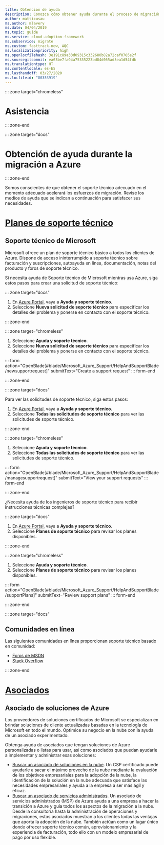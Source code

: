 ```yaml
---
title: Obtención de ayuda
description: Conozca cómo obtener ayuda durante el proceso de migración de Azure. La asistencia adecuada puede ayudar a agilizar los esfuerzos de migración.
author: matticusau
ms.author: mlavery
ms.date: 04/04/2019
ms.topic: guide
ms.service: cloud-adoption-framework
ms.subservice: migrate
ms.custom: fasttrack-new, AQC
ms.localizationpriority: high
ms.openlocfilehash: 3e191c89a33d09315c332680b82a72caf0785e2f
ms.sourcegitcommit: ea63be7fa94a75335223bd84d065ad3ea1d54fdb
ms.translationtype: HT
ms.contentlocale: es-ES
ms.lasthandoff: 03/27/2020
ms.locfileid: "80353919"
---
```

<!-- cSpell:ignore MSPs -->

::: zone target="chromeless"

# <a name="assistance"></a>Asistencia

::: zone-end

::: zone target="docs"

# <a name="obtain-assistance-during-your-journey-to-azure"></a>Obtención de ayuda durante la migración a Azure

::: zone-end

Somos conscientes de que obtener el soporte técnico adecuado en el momento adecuado acelerará los esfuerzos de migración. Revise los medios de ayuda que se indican a continuación para satisfacer sus necesidades.

# <a name="support-plans"></a>[Planes de soporte técnico](#tab/SupportPlans)

## <a name="microsoft-support"></a>Soporte técnico de Microsoft

Microsoft ofrece un plan de soporte técnico básico a todos los clientes de Azure. Dispone de acceso ininterrumpido a soporte técnico sobre facturación y suscripciones, autoayuda en línea, documentación, notas del producto y foros de soporte técnico.

Si necesita ayuda de Soporte técnico de Microsoft mientras usa Azure, siga estos pasos para crear una solicitud de soporte técnico:

::: zone target="docs"

1. En [Azure Portal](https://portal.azure.com), vaya a **Ayuda y soporte técnico**.
1. Seleccione **Nueva solicitud de soporte técnico** para especificar los detalles del problema y ponerse en contacto con el soporte técnico.

::: zone-end

::: zone target="chromeless"

1. Seleccione **Ayuda y soporte técnico**.
1. Seleccione **Nueva solicitud de soporte técnico** para especificar los detalles del problema y ponerse en contacto con el soporte técnico.

::: form action="OpenBlade[#blade/Microsoft_Azure_Support/HelpAndSupportBlade/newsupportrequest]" submitText="Create a support request" ::: form-end

::: zone-end

::: zone target="docs"

Para ver las solicitudes de soporte técnico, siga estos pasos:

1. En [Azure Portal](https://portal.azure.com), vaya a **Ayuda y soporte técnico**.
1. Seleccione **Todas las solicitudes de soporte técnico** para ver las solicitudes de soporte técnico.

::: zone-end

::: zone target="chromeless"

1. Seleccione **Ayuda y soporte técnico**.
1. Seleccione **Todas las solicitudes de soporte técnico** para ver las solicitudes de soporte técnico.

::: form action="OpenBlade[#blade/Microsoft_Azure_Support/HelpAndSupportBlade/managesupportrequest]" submitText="View your support requests" ::: form-end

::: zone-end

¿Necesita ayuda de los ingenieros de soporte técnico para recibir instrucciones técnicas complejas?

::: zone target="docs"

1. En [Azure Portal](https://portal.azure.com), vaya a **Ayuda y soporte técnico**.
1. Seleccione **Planes de soporte técnico** para revisar los planes disponibles.

::: zone-end

::: zone target="chromeless"

1. Seleccione **Ayuda y soporte técnico**.
1. Seleccione **Planes de soporte técnico** para revisar los planes disponibles.

::: form action="OpenBlade[#blade/Microsoft_Azure_Support/HelpAndSupportBlade/supportPlans]" submitText="Review support plans" ::: form-end

::: zone-end

::: zone target="docs"

## <a name="online-communities"></a>Comunidades en línea

Las siguientes comunidades en línea proporcionan soporte técnico basado en comunidad:

- [Foros de MSDN](https://social.msdn.microsoft.com/Forums/home?forum=windowsazureplatform%2Cazuremarketplace%2Cwindowsazureplatformctp)
- [Stack Overflow](https://stackoverflow.com/questions/tagged/azure)

::: zone-end

# <a name="partners"></a>[Asociados](#tab/Partners)

## <a name="azure-solutions-partner"></a>Asociado de soluciones de Azure

Los proveedores de soluciones certificados de Microsoft se especializan en brindar soluciones de cliente actualizadas basadas en la tecnología de Microsoft en todo el mundo. Optimice su negocio en la nube con la ayuda de un asociado experimentado.

Obtenga ayuda de asociados que tengan soluciones de Azure personalizadas o listas para usar, así como asociados que puedan ayudarle a implementar y administrar esas soluciones:

- [Buscar un asociado de soluciones en la nube](https://www.microsoft.com/solution-providers/home). Un CSP certificado puede ayudarle a sacar el máximo provecho de la nube mediante la evaluación de los objetivos empresariales para la adopción de la nube, la identificación de la solución en la nube adecuada que satisface las necesidades empresariales y ayuda a la empresa a ser más ágil y eficaz.
- [Buscar un asociado de servicios administrados](https://www.microsoft.com/solution-providers/search?cacheId=16a3b49b-fef2-449d-bdf0-628008114cca). Un asociado de servicios administrados (MSP) de Azure ayuda a una empresa a hacer la transición a Azure y guía todos los aspectos de la migración a la nube. Desde la consultoría hasta la administración de operaciones y migraciones, estos asociados muestran a los clientes todas las ventajas que aporta la adopción de la nube. También actúan como un lugar único donde ofrecer soporte técnico común, aprovisionamiento y la experiencia de facturación, todo ello con un modelo empresarial de pago por uso flexible.
